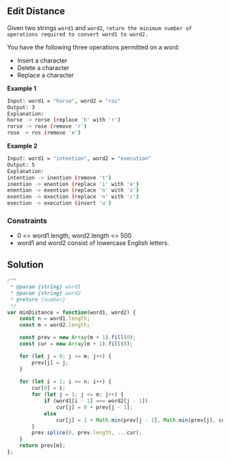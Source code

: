 
##   Edit Distance

Given two strings ```word1``` and ```word2```, ```return the minimum number of operations required to convert word1 to word2.```

You have the following three operations permitted on a word:

- Insert a character
- Delete a character
- Replace a character
 
 

 

**Example 1**
```bash
Input: word1 = "horse", word2 = "ros"
Output: 3
Explanation: 
horse -> rorse (replace 'h' with 'r')
rorse -> rose (remove 'r')
rose -> ros (remove 'e')
```

**Example 2**
```bash
Input: word1 = "intention", word2 = "execution"
Output: 5
Explanation: 
intention -> inention (remove 't')
inention -> enention (replace 'i' with 'e')
enention -> exention (replace 'n' with 'x')
exention -> exection (replace 'n' with 'c')
exection -> execution (insert 'u')
```

### Constraints

- 0 <= word1.length, word2.length <= 500
- word1 and word2 consist of lowercase English letters.


## Solution
```javascript
/**
 * @param {string} word1
 * @param {string} word2
 * @return {number}
 */
var minDistance = function(word1, word2) {
    const n = word1.length;
    const m = word2.length;

    const prev = new Array(m + 1).fill(0);
    const cur = new Array(m + 1).fill(0);

    for (let j = 0; j <= m; j++) {
        prev[j] = j;
    }
    
    for (let i = 1; i <= n; i++) {
        cur[0] = i;
        for (let j = 1; j <= m; j++) {
            if (word1[i - 1] === word2[j - 1])
                cur[j] = 0 + prev[j - 1];
            else
                cur[j] = 1 + Math.min(prev[j - 1], Math.min(prev[j], cur[j - 1]));
        }
        prev.splice(0, prev.length, ...cur);
    }
    return prev[m];
};
```

